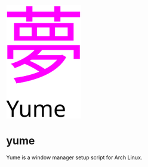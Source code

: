 <img src="yumeLogo.svg" alt="drawing" width="200" style="align: center;" />

# yume
Yume is a window manager setup script for Arch Linux.
